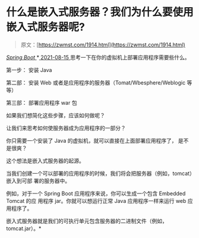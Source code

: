 <!--yml
category: 未分类
date: 0001-01-01 00:00:00
-->

# 什么是嵌入式服务器？我们为什么要使用嵌入式服务器呢?

> 原文：[https://zwmst.com/1914.html](https://zwmst.com/1914.html)

   [ *Spring Boot* ](https://zwmst.com/spring-boot)*[ <time datetime="2021-08-15T16:50:30+08:00"> 2021-08-15 </time> ](https://zwmst.com/1914.html)  思考一下在你的虚拟机上部署应用程序需要些什么。

第一步： 安装 Java

第二部： 安装 Web 或者是应用程序的服务器（Tomat/Wbesphere/Weblogic 等等）

第三部： 部署应用程序 war 包

如果我们想简化这些步骤，应该如何做呢？

让我们来思考如何使服务器成为应用程序的一部分？

你只需要一个安装了 Java 的虚拟机，就可以直接在上面部署应用程序了， 是不是很爽？

这个想法是嵌入式服务器的起源。

当我们创建一个可以部署的应用程序的时候，我们将会把服务器（例如，tomcat）嵌入到可部 署的服务器中。

例如，对于一个 Spring Boot 应用程序来说，你可以生成一个包含 Embedded Tomcat 的应 用程序 jar。你就可以想运行正常 Java 应用程序一样来运行 web 应用程序了。

嵌入式服务器就是我们的可执行单元包含服务器的二进制文件（例如，tomcat.jar）。*